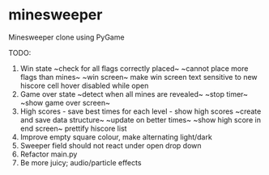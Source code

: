 # minesweeper
Minesweeper clone using PyGame

TODO:

1. Win state
    ~check for all flags correctly placed~
    ~cannot place more flags than mines~
    ~win screen~
    make win screen text sensitive to new hiscore
    cell hover disabled while open
2. Game over state
    ~detect when all mines are revealed~
    ~stop timer~
    ~show game over screen~
3. High scores - save best times for each level - show high scores
    ~create and save data structure~
    ~update on better times~
    ~show high score in end screen~
    prettify hiscore list
4. Improve empty square colour, make alternating light/dark
5. Sweeper field should not react under open drop down
6. Refactor main.py
7. Be more juicy; audio/particle effects